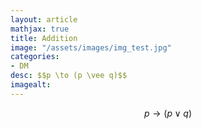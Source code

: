 ```yaml
---
layout: article
mathjax: true
title: Addition
image: "/assets/images/img_test.jpg"
categories:
- DM
desc: $$p \to (p \vee q)$$ 
imagealt: 
---
```


$$p \to (p \vee q)$$
































































































































































































































































































































































